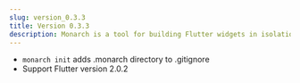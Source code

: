 ```yaml
---
slug: version_0.3.3
title: Version 0.3.3
description: Monarch is a tool for building Flutter widgets in isolation. It makes building beautiful apps a simpler and faster experience.
---
```


- `monarch init` adds .monarch directory to .gitignore
- Support Flutter version 2.0.2
